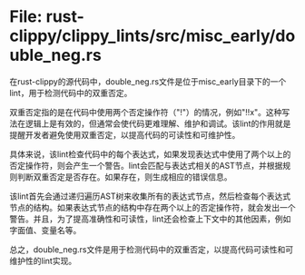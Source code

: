 # File: rust-clippy/clippy_lints/src/misc_early/double_neg.rs

在rust-clippy的源代码中，double_neg.rs文件是位于misc_early目录下的一个lint，用于检测代码中的双重否定。

双重否定指的是在代码中使用两个否定操作符（"!"）的情况，例如"!!x"。这种写法在逻辑上是有效的，但通常会使代码更难理解、维护和调试。该lint的作用就是提醒开发者避免使用双重否定，以提高代码的可读性和可维护性。

具体来说，该lint检查代码中的每个表达式，如果发现表达式中使用了两个以上的否定操作符，则会产生一个警告。lint会匹配与表达式相关的AST节点，并根据规则判断双重否定是否存在。如果存在，则生成相应的错误信息。

该lint首先会通过递归遍历AST树来收集所有的表达式节点，然后检查每个表达式节点的结构。如果表达式节点的结构中存在两个以上的否定操作符，就会发出一个警告。并且，为了提高准确性和可读性，lint还会检查上下文中的其他因素，例如字面值、变量名等。

总之，double_neg.rs文件是用于检测代码中的双重否定，以提高代码可读性和可维护性的lint实现。


